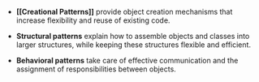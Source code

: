 - **[[Creational Patterns]]** provide object creation mechanisms that increase flexibility and reuse of existing code.
    
- **Structural patterns** explain how to assemble objects and classes into larger structures, while keeping these structures flexible and efficient.
    
- **Behavioral patterns** take care of effective communication and the assignment of responsibilities between objects.
